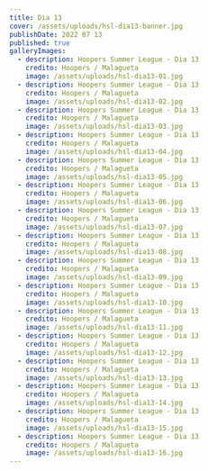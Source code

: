 ```yaml
---
title: Dia 13
cover: /assets/uploads/hsl-dia13-banner.jpg
publishDate: 2022 07 13
published: true
galleryImages:
  - description: Hoopers Summer League - Dia 13
    credito: Hoopers / Malagueta
    image: /assets/uploads/hsl-dia13-01.jpg
  - description: Hoopers Summer League - Dia 13
    credito: Hoopers / Malagueta
    image: /assets/uploads/hsl-dia13-02.jpg
  - description: Hoopers Summer League - Dia 13
    credito: Hoopers / Malagueta
    image: /assets/uploads/hsl-dia13-03.jpg
  - description: Hoopers Summer League - Dia 13
    credito: Hoopers / Malagueta
    image: /assets/uploads/hsl-dia13-04.jpg
  - description: Hoopers Summer League - Dia 13
    credito: Hoopers / Malagueta
    image: /assets/uploads/hsl-dia13-05.jpg
  - description: Hoopers Summer League - Dia 13
    credito: Hoopers / Malagueta
    image: /assets/uploads/hsl-dia13-06.jpg
  - description: Hoopers Summer League - Dia 13
    credito: Hoopers / Malagueta
    image: /assets/uploads/hsl-dia13-07.jpg
  - description: Hoopers Summer League - Dia 13
    credito: Hoopers / Malagueta
    image: /assets/uploads/hsl-dia13-08.jpg
  - description: Hoopers Summer League - Dia 13
    credito: Hoopers / Malagueta
    image: /assets/uploads/hsl-dia13-09.jpg
  - description: Hoopers Summer League - Dia 13
    credito: Hoopers / Malagueta
    image: /assets/uploads/hsl-dia13-10.jpg
  - description: Hoopers Summer League - Dia 13
    credito: Hoopers / Malagueta
    image: /assets/uploads/hsl-dia13-11.jpg
  - description: Hoopers Summer League - Dia 13
    credito: Hoopers / Malagueta
    image: /assets/uploads/hsl-dia13-12.jpg
  - description: Hoopers Summer League - Dia 13
    credito: Hoopers / Malagueta
    image: /assets/uploads/hsl-dia13-13.jpg
  - description: Hoopers Summer League - Dia 13
    credito: Hoopers / Malagueta
    image: /assets/uploads/hsl-dia13-14.jpg
  - description: Hoopers Summer League - Dia 13
    credito: Hoopers / Malagueta
    image: /assets/uploads/hsl-dia13-15.jpg
  - description: Hoopers Summer League - Dia 13
    credito: Hoopers / Malagueta
    image: /assets/uploads/hsl-dia13-16.jpg
---
```

